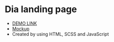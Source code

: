 # Dia landing page

- [DEMO LINK](https://dima-pyvovarchuk.github.io/layout_dia/)
- [Mockup](https://www.figma.com/file/7qwsWggv9BAxMi2VPhBuPr/Air-(formerly-Dia))
- Created by using HTML, SCSS and JavaScript
